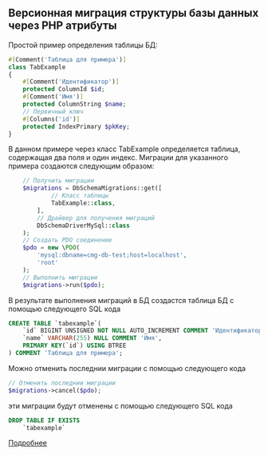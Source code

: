 ## Версионная миграция структуры базы данных через PHP атрибуты

Простой пример определения таблицы БД:
```php
#[Comment('Таблица для примера')]
class TabExample
{
    #[Comment('Идентификатор')]
    protected ColumnId $id;
    #[Comment('Имя')]
    protected ColumnString $name;
    // Первичный ключ
    #[Columns('id')]
    protected IndexPrimary $pkKey; 
}
```
В данном примере через класс TabExample определяется таблица, содержащая два поля и один индекс. Миграции для указанного примера создаются следующим образом:
```php
    // Получить миграции
    $migrations = DbSchemaMigrations::get([
            // Класс таблицы
            TabExample::class,      
        ],
        // Драйвер для получения миграций
        DbSchemaDriverMySql::class   
    );
    // Создать PDO соединение
    $pdo = new \PDO(
        'mysql:dbname=cmg-db-test;host=localhost', 
        'root'
    );
    // Выполнить миграции
    $migrations->run($pdo);
```
В результате выполнения миграций в БД создастся таблица БД с помощью следующего SQL кода
```sql
CREATE TABLE `tabexample`(
    `id` BIGINT UNSIGNED NOT NULL AUTO_INCREMENT COMMENT 'Идентификатор',
    `name` VARCHAR(255) NULL COMMENT 'Имя',
    PRIMARY KEY(`id`) USING BTREE
) COMMENT 'Таблица для примера';
```
Можно отменить последнии миграции с помощью следующего кода
```php
// Отменить последнии миграции
$migrations->cancel($pdo);
```
эти миграции будут отменены с помощью следующего SQL кода
```sql
DROP TABLE IF EXISTS
    `tabexample`
```

[Подробнее](docs/index.md)
